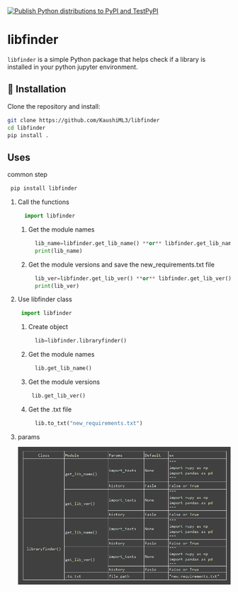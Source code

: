 [![Publish Python distributions to PyPI and TestPyPI](https://github.com/KaushiML3/libfinder/actions/workflows/python-publish.yml/badge.svg)](https://github.com/KaushiML3/libfinder/actions/workflows/python-publish.yml)

# libfinder

`libfinder` is a simple Python package that helps check if a library is installed in your python jupyter environment.

## 📌 Installation

Clone the repository and install:

```bash
git clone https://github.com/KaushiML3/libfinder
cd libfinder
pip install .

```

## Uses

common step
 ```bash
  pip install libfinder
```

1. Call the functions
   ```python
     import libfinder
   ```

    1. Get the module names
        ```python
          lib_name=libfinder.get_lib_name() **or** libfinder.get_lib_name()
          print(lib_name)
        ```

    2. Get the module versions and save the new_requirements.txt file
        ```python
          lib_ver=libfinder.get_lib_ver() **or** libfinder.get_lib_ver()
          print(lib_ver)
        ```

3. Use libfinder class  
     ```python
      import libfinder
      ```

    1. Create object
       ```python
         lib=libfinder.libraryfinder()
       ```

    3. Get the module names
        ```python
          lib.get_lib_name()
        ```

    4. Get the module versions
         ```python
          lib.get_lib_ver()
         ```

    5. Get the .txt file 
        ```python
          lib.to_txt("new_requirements.txt")
        ```

4. params
   
     ![image](https://github.com/KaushiML3/libfinder/blob/main/img/Screenshot%20(82).png)







